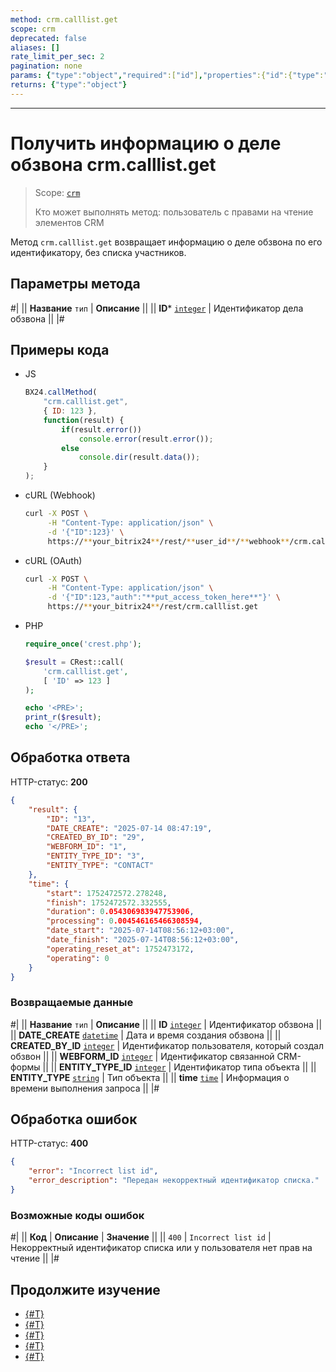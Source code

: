 ```yaml
---
method: crm.calllist.get
scope: crm
deprecated: false
aliases: []
rate_limit_per_sec: 2
pagination: none
params: {"type":"object","required":["id"],"properties":{"id":{"type":"integer"}}}
returns: {"type":"object"}
---
```



---

# Получить информацию о деле обзвона crm.calllist.get

> Scope: [`crm`](../../scopes/permissions.md)
>
> Кто может выполнять метод: пользователь с правами на чтение элементов CRM

Метод `crm.calllist.get` возвращает информацию о деле обзвона по его идентификатору, без списка участников.

## Параметры метода



#|
|| **Название**
`тип` | **Описание** ||
|| **ID***
[`integer`](../../data-types.md) | Идентификатор дела обзвона ||
|#

## Примеры кода





- JS

    ```js
    BX24.callMethod(
        "crm.calllist.get",
        { ID: 123 },
        function(result) {
            if(result.error())
                console.error(result.error());
            else
                console.dir(result.data());
        }
    );
    ```

- cURL (Webhook)

    ```bash
    curl -X POST \
         -H "Content-Type: application/json" \
         -d '{"ID":123}' \
         https://**your_bitrix24**/rest/**user_id**/**webhook**/crm.calllist.get
    ```

- cURL (OAuth)

    ```bash
    curl -X POST \
         -H "Content-Type: application/json" \
         -d '{"ID":123,"auth":"**put_access_token_here**"}' \
         https://**your_bitrix24**/rest/crm.calllist.get
    ```

- PHP

    ```php
    require_once('crest.php');

    $result = CRest::call(
        'crm.calllist.get',
        [ 'ID' => 123 ]
    );

    echo '<PRE>';
    print_r($result);
    echo '</PRE>';
    ```



## Обработка ответа

HTTP-статус: **200**

```json
{
    "result": {
        "ID": "13",
        "DATE_CREATE": "2025-07-14 08:47:19",
        "CREATED_BY_ID": "29",
        "WEBFORM_ID": "1",
        "ENTITY_TYPE_ID": "3",
        "ENTITY_TYPE": "CONTACT"
    },
    "time": {
        "start": 1752472572.278248,
        "finish": 1752472572.332555,
        "duration": 0.054306983947753906,
        "processing": 0.004546165466308594,
        "date_start": "2025-07-14T08:56:12+03:00",
        "date_finish": "2025-07-14T08:56:12+03:00",
        "operating_reset_at": 1752473172,
        "operating": 0
    }
}
```

### Возвращаемые данные

#|
|| **Название**
`тип` | **Описание** ||
|| **ID**
[`integer`](../../data-types.md) | Идентификатор обзвона ||
|| **DATE_CREATE**
[`datetime`](../../data-types.md) | Дата и время создания обзвона ||
|| **CREATED_BY_ID**
[`integer`](../../data-types.md) | Идентификатор пользователя, который создал обзвон ||
|| **WEBFORM_ID**
[`integer`](../../data-types.md) | Идентификатор связанной CRM-формы ||
|| **ENTITY_TYPE_ID**
[`integer`](../../data-types.md) | Идентификатор типа объекта ||
|| **ENTITY_TYPE**
[`string`](../../data-types.md) | Тип объекта ||
|| **time**
[`time`](../../data-types.md#time) | Информация о времени выполнения запроса ||
|#

## Обработка ошибок

HTTP-статус: **400**

```json
{
    "error": "Incorrect list id",
    "error_description": "Передан некорректный идентификатор списка."
}
```



### Возможные коды ошибок

#|
|| **Код** | **Описание** | **Значение** ||
|| `400` | `Incorrect list id` | Некорректный идентификатор списка или у пользователя нет прав на чтение ||
|#



## Продолжите изучение

- [{#T}](./crm-calllist-add.md)
- [{#T}](./crm-calllist-items-get.md)
- [{#T}](./crm-calllist-list.md)
- [{#T}](./crm-calllist-statuslist.md)
- [{#T}](./crm-calllist-update.md) 
